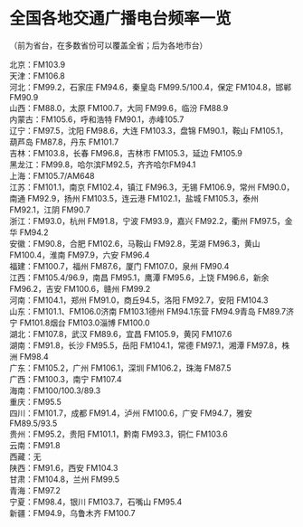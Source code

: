 # 全国各地交通广播电台频率一览  

（前为省台，在多数省份可以覆盖全省；后为各地市台）  

北京：FM103.9  
天津：FM106.8  
河北：FM99.2，石家庄 FM94.6，秦皇岛 FM99.5/100.4，保定 FM104.8，邯郸 FM90.9  
山西：FM88.0，太原 FM100.7，大同 FM99.6，临汾 FM88.9  
内蒙古：FM105.6，呼和浩特 FM90.1，赤峰105.7  
辽宁：FM97.5，沈阳 FM98.6，大连 FM103.3，盘锦 FM90.1，鞍山 FM105.1，葫芦岛 FM87.8，丹东 FM101.7  
吉林：FM103.8，长春 FM96.8，吉林市 FM105.3，延边 FM105.9  
黑龙江：FM99.8，哈尔滨FM92.5，齐齐哈尔FM94.1  
上海：FM105.7/AM648  
江苏：FM101.1，南京 FM102.4，镇江 FM96.3，无锡 FM106.9，常州 FM90.0，南通 FM92.9，扬州 FM103.5，连云港 FM102.1，盐城 FM105.3，泰州 FM92.1，江阴 FM90.7  
浙江：FM93.0，杭州 FM91.8，宁波 FM93.9，嘉兴 FM92.2，衢州 FM97.5，金华 FM94.2  
安徽：FM90.8，合肥 FM102.6，马鞍山 FM92.8，芜湖 FM96.3，黄山 FM100.4，淮南 FM97.9，六安 FM96.4  
福建：FM100.7，福州 FM87.6，厦门 FM107.0，泉州 FM90.4  
江西：FM105.4/96.9，南昌 FM95.1，鹰潭 FM95.6，上饶 FM96.6，新余 FM96.2，吉安 FM100.6，赣州 FM99.2  
河南：FM104.1，郑州 FM91.0，商丘94.5，洛阳 FM92.7，安阳 FM104.3  
山东：FM101.1、FM106.0济南 FM103.1德州 FM94.1东营 FM94.9青岛 FM89.7济宁 FM101.8烟台 FM103.0淄博 FM100.0  
湖北：FM107.8，武汉 FM89.6，宜昌 FM105.9，黄冈 FM107.6  
湖南：FM91.8，长沙 FM95.5，岳阳 FM104.1，常德 FM97.1，湘潭 FM97.8，株洲 FM98.4  
广东：FM105.2，广州 FM106.1，深圳 FM106.2，珠海 FM87.5  
广西：FM100.3，南宁 FM107.4  
海南：FM100/100.3/89.3  
重庆：FM95.5  
四川：FM101.7，成都 FM91.4，泸州 FM100.6，广安 FM94.7，雅安 FM89.5/93.5  
贵州：FM95.2，贵阳 FM101.1，黔南 FM93.3，铜仁 FM103.6  
云南：FM91.8  
西藏：无  
陕西：FM91.6，西安 FM104.3  
甘肃：FM104.8，兰州 FM99.5  
青海：FM97.2  
宁夏：FM98.4，银川 FM103.7，石嘴山 FM95.4  
新疆：FM94.9，乌鲁木齐 FM100.7  
